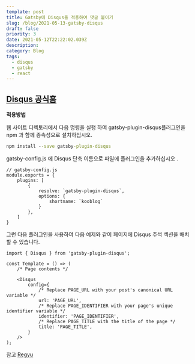 ```yaml
---
template: post
title: Gatsby에 Disqus을 적용하여 댓글 붙이기
slug: /blog/2021-05-13-gatsby-disqus
draft: false
priority: 3
date: 2021-05-12T22:22:02.039Z
description:
category: Blog
tags:
  - disqus
  - gatsby
  - react
---
```


## [Disqus 공식홈](https://disqus.com/)

**적용방법**

웹 사이트 디렉토리에서 다음 명령을 실행 하여 gatsby-plugin-disqus플러그인을 npm 과 함께 종속성으로 설치하십시오.

```cmd
npm install --save gatsby-plugin-disqus
```

gatsby-config.js 에 Disqus 단축 이름으로 파일에 플러그인을 추가하십시오 .

```react
// gatsby-config.js
module.exports = {
    plugins: [
        {
            resolve: `gatsby-plugin-disqus`,
            options: {
                shortname: `kooblog`
            }
        },
    ]
}
```

그런 다음 플러그인을 사용하여 다음 예제와 같이 페이지에 Disqus 주석 섹션을 배치 할 수 있습니다.

```react
import { Disqus } from 'gatsby-plugin-disqus';

const Template = () => (
    /* Page contents */

    <Disqus
        config={
            /* Replace PAGE_URL with your post's canonical URL variable */
            url: 'PAGE_URL',
            /* Replace PAGE_IDENTIFIER with your page's unique identifier variable */
            identifier: 'PAGE_IDENTIFIER',
            /* Replace PAGE_TITLE with the title of the page */
            title: 'PAGE_TITLE',
        }
    />
);
```

참고 [Regyu](https://www.regyu.dev/etc/start-gatsby-for-blog/)

